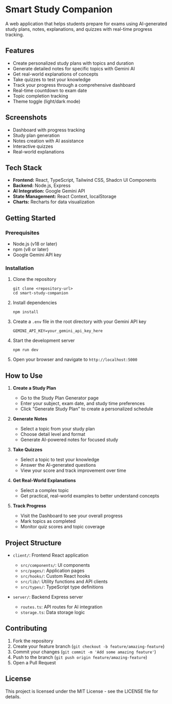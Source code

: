 # Smart Study Companion

A web application that helps students prepare for exams using AI-generated study plans, notes, explanations, and quizzes with real-time progress tracking.

## Features

- Create personalized study plans with topics and duration
- Generate detailed notes for specific topics with Gemini AI
- Get real-world explanations of concepts
- Take quizzes to test your knowledge
- Track your progress through a comprehensive dashboard
- Real-time countdown to exam date
- Topic completion tracking
- Theme toggle (light/dark mode)

## Screenshots

- Dashboard with progress tracking
- Study plan generation
- Notes creation with AI assistance
- Interactive quizzes
- Real-world explanations

## Tech Stack

- **Frontend:** React, TypeScript, Tailwind CSS, Shadcn UI Components
- **Backend:** Node.js, Express
- **AI Integration:** Google Gemini API
- **State Management:** React Context, localStorage
- **Charts:** Recharts for data visualization

## Getting Started

### Prerequisites

- Node.js (v18 or later)
- npm (v8 or later)
- Google Gemini API key

### Installation

1. Clone the repository
   ```
   git clone <repository-url>
   cd smart-study-companion
   ```

2. Install dependencies
   ```
   npm install
   ```

3. Create a `.env` file in the root directory with your Gemini API key
   ```
   GEMINI_API_KEY=your_gemini_api_key_here
   ```

4. Start the development server
   ```
   npm run dev
   ```

5. Open your browser and navigate to `http://localhost:5000`

## How to Use

1. **Create a Study Plan**
   - Go to the Study Plan Generator page
   - Enter your subject, exam date, and study time preferences
   - Click "Generate Study Plan" to create a personalized schedule

2. **Generate Notes**
   - Select a topic from your study plan
   - Choose detail level and format
   - Generate AI-powered notes for focused study

3. **Take Quizzes**
   - Select a topic to test your knowledge
   - Answer the AI-generated questions
   - View your score and track improvement over time

4. **Get Real-World Explanations**
   - Select a complex topic
   - Get practical, real-world examples to better understand concepts

5. **Track Progress**
   - Visit the Dashboard to see your overall progress
   - Mark topics as completed
   - Monitor quiz scores and topic coverage

## Project Structure

- `client/`: Frontend React application
  - `src/components/`: UI components
  - `src/pages/`: Application pages
  - `src/hooks/`: Custom React hooks
  - `src/lib/`: Utility functions and API clients
  - `src/types/`: TypeScript type definitions

- `server/`: Backend Express server
  - `routes.ts`: API routes for AI integration
  - `storage.ts`: Data storage logic

## Contributing

1. Fork the repository
2. Create your feature branch (`git checkout -b feature/amazing-feature`)
3. Commit your changes (`git commit -m 'Add some amazing feature'`)
4. Push to the branch (`git push origin feature/amazing-feature`)
5. Open a Pull Request

## License

This project is licensed under the MIT License - see the LICENSE file for details.
